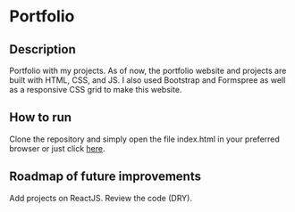 # Portfolio

## Description
Portfolio with my projects. As of now, the portfolio website and projects are built with HTML, CSS, and JS. I also used Bootstrap and Formspree as well as a responsive CSS grid to make this website.  

## How to run
Clone the repository and simply open the file index.html in your preferred browser or just click [here](https://muksis.github.io/muksis.github.io/).

## Roadmap of future improvements
Add projects on ReactJS.
Review the code (DRY).

